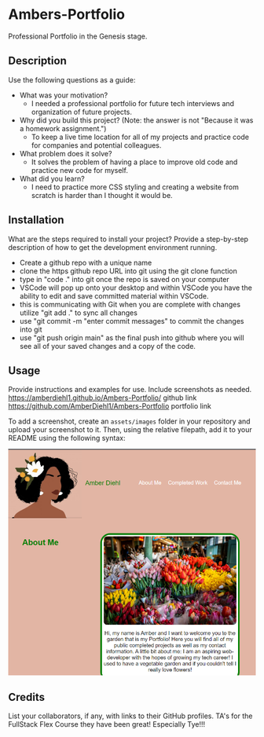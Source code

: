 # Ambers-Portfolio
Professional Portfolio in the Genesis stage.
## Description
Use the following questions as a guide:
- What was your motivation?
    - I needed a professional portfolio for future tech interviews and organization of future projects.
- Why did you build this project? (Note: the answer is not "Because it 
was a homework assignment.")
    - To keep a live time location for all of my projects and practice code for companies and potential colleagues.
- What problem does it solve?
    - It solves the problem of having a place to improve old code and practice new code for myself.
- What did you learn?
    - I need to practice more CSS styling and creating a website from scratch is harder than I thought it would be.

## Installation
What are the steps required to install your project? Provide a step-by-step description of how to get the development environment running.
- Create a github repo with a unique name 
- clone the https github repo URL into git using the git clone function
- type in "code ." into git once the repo is saved on your computer
- VSCode will pop up onto your desktop and within VSCode you have the ability to edit and save committed material within VSCode. 
- this is communicating with Git when you are complete with changes utilize "git add ." to sync all changes
- use "git commit -m "enter commit messages" to commit the changes into git
- use "git push origin main" as the final push into github where you will see all of your saved changes and a copy of the code. 

## Usage
Provide instructions and examples for use. Include screenshots as needed.
https://amberdiehl1.github.io/Ambers-Portfolio/   github link
https://github.com/AmberDiehl1/Ambers-Portfolio   portfolio link

To add a screenshot, create an `assets/images` folder in your repository and upload your screenshot to it. Then, using the relative filepath, add it to your README using the following syntax:

![alt text](assets/images/WebsitePreview.png)


## Credits
List your collaborators, if any, with links to their GitHub profiles.
TA's for the FullStack Flex Course they have been great! Especially Tye!!!